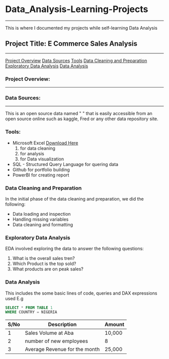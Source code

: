 # Data_Analysis-Learning-Projects
---
This is where I documented my projects while self-learning Data Analysis

## Project Title: E Commerce Sales Analysis
---
[Project Overview](#project-overview)
[Data Sources](#data-sources)
[Tools](#tools)
[Data Cleaning and Preparation](#data-cleaning-and-preparation)
[Exploratory Data Analysis](#exploratory-data-analysis)
[Data Analysis](#data-analysis)
### Project Overview:
---
### Data Sources:
---
This is an open source data named " " that is easily accessible from an open source online such as kaggle, Fred or any other data repository site.

### Tools:
- Microsoft Excel [Download Here](https://www.C:\Users\anime\OneDrive\Desktop\DATA\child-mortality.csv)
  1. for data cleaning
  2. for analysis
  3. for Data visualization
- SQL - Structured Query Language for quering data
- Github for portfolio building
- PowerBI for creating report

### Data Cleaning and Preparation
In the initial phase of the data cleaning and preparation, we did the following:
- Data loading and inspection
- Handling missing variables
- Data cleaning and formatting

### Exploratory Data Analysis
EDA involved exploring the data to answer the following questions:
1. What is the overall sales tren?
2. Which Product is the top sold?
3. What products are on peak sales?

### Data Analysis
This includes the some basic lines of code, queries and DAX expressions used
E.g
```SQL
SELECT * FROM TABLE 1
WHERE COUNTRY = NIGERIA
```

|S/No|Description|Amount|
|----|-----------|------|
|1|Sales Volume at Aba|10,000|
|2|number of new employees|8|
|3|Average Revenue for the month|25,000|

